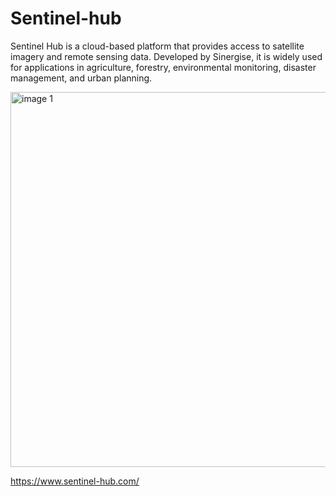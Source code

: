 

# Sentinel-hub

Sentinel Hub is a cloud-based platform that provides access to satellite imagery and remote sensing data. Developed by Sinergise, it is widely used for applications in agriculture, forestry, environmental monitoring, disaster management, and urban planning. 


<img src="../../img/start.png" alt="image 1" width="600" style="display: block; margin: 0;"/>


<a href="https://www.sentinel-hub.com/" target="_blank">https://www.sentinel-hub.com/</a>


